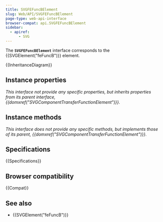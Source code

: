 ```yaml
---
title: SVGFEFuncBElement
slug: Web/API/SVGFEFuncBElement
page-type: web-api-interface
browser-compat: api.SVGFEFuncBElement
sidebar:
  - apiref:
      - SVG
---
```


The **`SVGFEFuncBElement`** interface corresponds to the {{SVGElement("feFuncB")}} element.

{{InheritanceDiagram}}

## Instance properties

_This interface not provide any specific properties, but inherits properties from its parent interface, {{domxref("SVGComponentTransferFunctionElement")}}._

## Instance methods

_This interface does not provide any specific methods, but implements those of its parent, {{domxref("SVGComponentTransferFunctionElement")}}._

## Specifications

{{Specifications}}

## Browser compatibility

{{Compat}}

## See also

- {{SVGElement("feFuncB")}}
